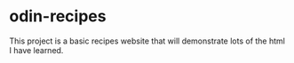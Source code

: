 # odin-recipes
This project is a basic recipes website that will demonstrate lots of the html I have learned.